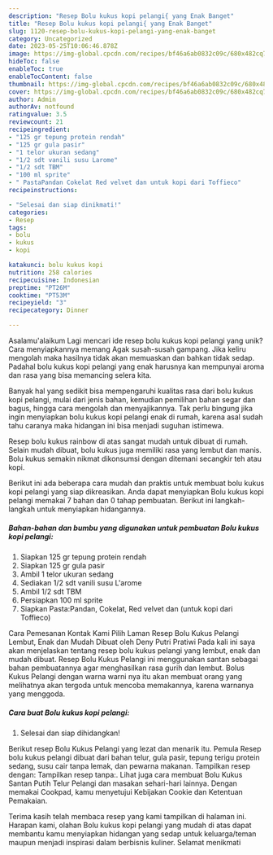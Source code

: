 ```yaml
---
description: "Resep Bolu kukus kopi pelangi{ yang Enak Banget"
title: "Resep Bolu kukus kopi pelangi{ yang Enak Banget"
slug: 1120-resep-bolu-kukus-kopi-pelangi-yang-enak-banget
category: Uncategorized
date: 2023-05-25T10:06:46.878Z
image: https://img-global.cpcdn.com/recipes/bf46a6ab0832c09c/680x482cq70/bolu-kukus-kopi-pelangi-foto-resep-utama.jpg
hideToc: false
enableToc: true
enableTocContent: false
thumbnail: https://img-global.cpcdn.com/recipes/bf46a6ab0832c09c/680x482cq70/bolu-kukus-kopi-pelangi-foto-resep-utama.jpg
cover: https://img-global.cpcdn.com/recipes/bf46a6ab0832c09c/680x482cq70/bolu-kukus-kopi-pelangi-foto-resep-utama.jpg
author: Admin
authorAv: notfound
ratingvalue: 3.5
reviewcount: 21
recipeingredient:
- "125 gr tepung protein rendah"
- "125 gr gula pasir"
- "1 telor ukuran sedang"
- "1/2 sdt vanili susu Larome"
- "1/2 sdt TBM"
- "100 ml sprite"
- " PastaPandan Cokelat Red velvet dan untuk kopi dari Toffieco"
recipeinstructions:

- "Selesai dan siap dinikmati!"
categories:
- Resep
tags:
- bolu
- kukus
- kopi

katakunci: bolu kukus kopi 
nutrition: 258 calories
recipecuisine: Indonesian
preptime: "PT26M"
cooktime: "PT53M"
recipeyield: "3"
recipecategory: Dinner

---
```



Asalamu'alaikum Lagi mencari ide resep bolu kukus kopi pelangi yang unik? Cara menyiapkannya memang Agak susah-susah gampang. Jika keliru mengolah maka hasilnya tidak akan memuaskan dan bahkan tidak sedap. Padahal bolu kukus kopi pelangi yang enak harusnya kan mempunyai aroma dan rasa yang bisa memancing selera kita.


Banyak hal yang sedikit bisa mempengaruhi kualitas rasa dari bolu kukus kopi pelangi, mulai dari jenis bahan, kemudian pemilihan bahan segar dan bagus, hingga cara mengolah dan menyajikannya. Tak perlu bingung jika ingin menyiapkan bolu kukus kopi pelangi enak di rumah, karena asal sudah tahu caranya maka hidangan ini bisa menjadi suguhan istimewa.

Resep bolu kukus rainbow di atas sangat mudah untuk dibuat di rumah. Selain mudah dibuat, bolu kukus juga memiliki rasa yang lembut dan manis. Bolu kukus semakin nikmat dikonsumsi dengan ditemani secangkir teh atau kopi.


Berikut ini ada beberapa cara mudah dan praktis untuk membuat bolu kukus kopi pelangi yang siap dikreasikan. Anda dapat menyiapkan Bolu kukus kopi pelangi memakai 7 bahan dan 0 tahap pembuatan. Berikut ini langkah-langkah untuk menyiapkan hidangannya.

<!--inarticleads1-->

##### Bahan-bahan dan bumbu yang digunakan untuk pembuatan Bolu kukus kopi pelangi:

1. Siapkan 125 gr tepung protein rendah
1. Siapkan 125 gr gula pasir
1. Ambil 1 telor ukuran sedang
1. Sediakan 1/2 sdt vanili susu L&#39;arome
1. Ambil 1/2 sdt TBM
1. Persiapkan 100 ml sprite
1. Siapkan  Pasta:Pandan, Cokelat, Red velvet dan (untuk kopi dari Toffieco)


Cara Pemesanan Kontak Kami Pilih Laman Resep Bolu Kukus Pelangi Lembut, Enak dan Mudah Dibuat oleh Deny Putri Pratiwi Pada kali ini saya akan menjelaskan tentang resep bolu kukus pelangi yang lembut, enak dan mudah dibuat. Resep Bolu Kukus Pelangi ini menggunakan santan sebagai bahan pembuatannya agar menghasilkan rasa gurih dan lembut. Bolus Kukus Pelangi dengan warna warni nya itu akan membuat orang yang melihatnya akan tergoda untuk mencoba memakannya, karena warnanya yang menggoda. 

<!--inarticleads2-->

##### Cara buat Bolu kukus kopi pelangi:


1. Selesai dan siap dihidangkan!

Berikut resep Bolu Kukus Pelangi yang lezat dan menarik itu. Pemula Resep bolu kukus pelangi dibuat dari bahan telur, gula pasir, tepung terigu protein sedang, susu cair tanpa lemak, dan pewarna makanan. Tampilkan resep dengan: Tampilkan resep tanpa:. Lihat juga cara membuat Bolu Kukus Santan Putih Telur Pelangi dan masakan sehari-hari lainnya. Dengan memakai Cookpad, kamu menyetujui Kebijakan Cookie dan Ketentuan Pemakaian. 

Terima kasih telah membaca resep yang kami tampilkan di halaman ini. Harapan kami, olahan Bolu kukus kopi pelangi yang mudah di atas dapat membantu kamu menyiapkan hidangan yang sedap untuk keluarga/teman maupun menjadi inspirasi dalam berbisnis kuliner. Selamat menikmati
